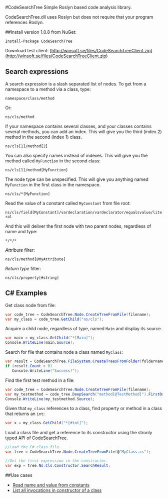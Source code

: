 #CodeSearchTree
Simple Roslyn based code analysis library.

CodeSearchTree.dll uses Roslyn but does not require that your program references Roslyn.

##Install version 1.0.8 from NuGet:

`Install-Package CodeSearchTree`

Download test client: [http://winsoft.se/files/CodeSearchTreeClient.zip](http://winsoft.se/files/CodeSearchTreeClient.zip)

## Search expressions

A search expression is a slash separated list of nodes. To get from a namespace to a method via a class, type:

`namespace/class/method`

Or:

`ns/cls/method`

If your namespace contains several classes, and your classes contains several methods, you can add an index. This will give you the third (index 2) method in the second (index 1) class.

`ns/cls[1]/method[2]`

You can also specify names instead of indexes. This will give you the method called `MyFunction` in the second class:

`ns/cls[1]/method[MyFunction]`

The node type can be unspecified. This will give you anything named `MyFunction` in the first class in the namespace.

`ns/cls/*[MyFunction]`

Read the value of a constant called `MyConstant` from file root:

`ns/cls/field[MyConstant]/vardeclaration/vardeclarator/equalsvalue/literal`

And this will deliver the first node with two parent nodes, regardless of name and type:

`*/*/*`

*Attribute* filter:

`ns/cls/method[@MyAttribute]`

*Return type* filter:

`ns/cls/property[#string]`

## C# Examples

Get class node from file:

```C#
var code_tree = CodeSearchTree.Node.CreateTreeFromFile(filename);
var my_class = code_tree.GetChild("ns/cls");
```

Acquire a child node, regardless of type, named `Main` and display its source.

```C#
var main = my_class.GetChild("*[Main]");
Console.WriteLine(main.Source);
```

Search for file that contains node a class named `MyClass`:

```C#
var result = CodeSearchTree.FileSystem.CreateTreesFromFolder(foldername, "*/cls[MyClass]");
if (result.Count > 0)
   Console.WriteLine("Success!");
```

Find the first test method in a file:

```C#
var code_tree = CodeSearchTree.Node.CreateTreeFromFile(filename);
var my_testmethod = code_tree.DeepSearch("method[@TestMethod]").FirstOrDefault();
Console.WriteLine(my_testmethod.Source);
```

Given that `my_class` references to a class, find property or method in a class that returns an `int`:

```C#
var x = my_class.GetChild("*[#int]");
```

Load a class file and get a reference to its constructor using the stronly typed API of CodeSearchTree.

```C#
//Load the C# class file.
var tree = CodeSearchTree.Node.CreateTreeFromFile(@"MyClass.cs");

//Get the first expression in the constructor.
var exp = tree.Ns.Cls.Constructor.SearchResult;
```

##Use cases

- [Read name and value from constants](http://www.winsoft.se/2015/12/codesearchtree-use-case-read-constant-values/)
- [List all invocations in constructor of a class](http://www.winsoft.se/2016/02/list-invocations-in-constructor/)